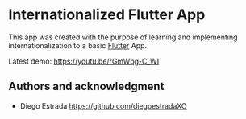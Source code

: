 # Internationalized Flutter App
This app was created with the purpose of learning and implementing internationalization to a basic [Flutter](https://flutter.dev/) App. 

Latest demo: https://youtu.be/rGmWbg-C_WI

## Authors and acknowledgment
- Diego Estrada https://github.com/diegoestradaXO
